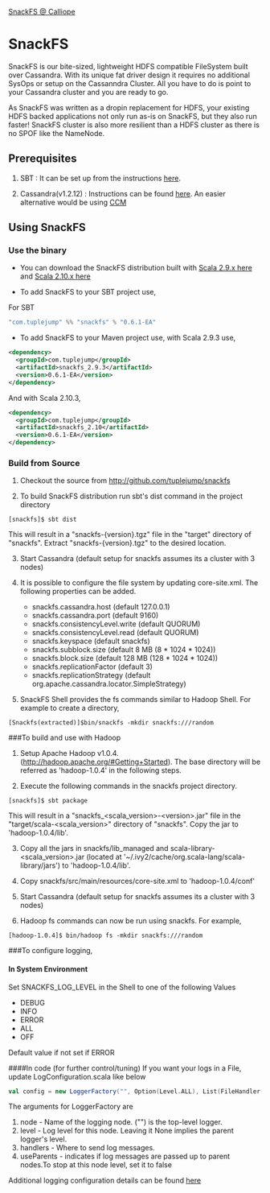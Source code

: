 [SnackFS @ Calliope](http://tuplejump.github.io/calliope/snackfs.html)


# SnackFS

SnackFS is our bite-sized, lightweight HDFS compatible FileSystem built over Cassandra.
With its unique fat driver design it requires no additional SysOps or setup on the Cassanndra Cluster. All you have to do is point to your Cassandra cluster and you are ready to go.

As SnackFS was written as a dropin replacement for HDFS, your existing HDFS backed applications not only run as-is on SnackFS, but they also run faster!
SnackFS cluster is also more resilient than a HDFS cluster as there is no SPOF like the NameNode.

## Prerequisites

1. SBT : It can be set up from the instructions [here](http://www.scala-sbt.org/release/docs/Getting-Started/Setup.html#installing-sbt).

2. Cassandra(v1.2.12) : Instructions can be found [here](http://wiki.apache.org/cassandra/GettingStarted). An easier alternative would be using [CCM](https://github.com/pcmanus/ccm)

## Using SnackFS

### Use the binary

* You can download the SnackFS distribution built with [Scala 2.9.x here](http://bit.ly/1eKV1ae) and [Scala 2.10.x here](http://bit.ly/1jI7vVw)

* To add SnackFS to your SBT project use,

For SBT
```scala
"com.tuplejump" %% "snackfs" % "0.6.1-EA"
```

* To add SnackFS to your Maven project use,
with Scala 2.9.3 use,

```xml
<dependency>
  <groupId>com.tuplejump</groupId>
  <artifactId>snackfs_2.9.3</artifactId>
  <version>0.6.1-EA</version>
</dependency>
```

And with Scala 2.10.3,
```xml
<dependency>
  <groupId>com.tuplejump</groupId>
  <artifactId>snackfs_2.10</artifactId>
  <version>0.6.1-EA</version>
</dependency>
```

### Build from Source

1. Checkout the source from http://github.com/tuplejump/snackfs

2. To build SnackFS distribution run sbt's dist command in the project directory
```
[snackfs]$ sbt dist
```

   This will result in a "snackfs-{version}.tgz" file in the "target" directory of "snackfs".
   Extract "snackfs-{version}.tgz" to the desired location.

3. Start Cassandra (default setup for snackfs assumes its a cluster with 3 nodes)

4. It is possible to configure the file system by updating core-site.xml.
   The following properties can be added.
   * snackfs.cassandra.host (default 127.0.0.1)
   * snackfs.cassandra.port (default 9160)
   * snackfs.consistencyLevel.write (default QUORUM)
   * snackfs.consistencyLevel.read (default QUORUM)
   * snackfs.keyspace (default snackfs)
   * snackfs.subblock.size (default 8 MB (8 * 1024 * 1024))
   * snackfs.block.size (default 128 MB (128 * 1024 * 1024))
   * snackfs.replicationFactor (default 3)
   * snackfs.replicationStrategy (default org.apache.cassandra.locator.SimpleStrategy)

5. SnackFS Shell provides the fs commands similar to Hadoop Shell. For example to create a directory,
```
[Snackfs(extracted)]$bin/snackfs -mkdir snackfs:///random
```

###To build and use with Hadoop

1. Setup Apache Hadoop v1.0.4.(http://hadoop.apache.org/#Getting+Started). The base directory will be referred as 'hadoop-1.0.4' in the following steps.

2. Execute the following commands in the snackfs project directory.
```2.
[snackfs]$ sbt package
```

   This will result in a "snackfs_&lt;scala_version&gt;-&lt;version&gt;.jar" file in the "target/scala-&lt;scala_version&gt;" directory of "snackfs".
   Copy the jar to 'hadoop-1.0.4/lib'.

3. Copy all the jars in snackfs/lib_managed and scala-library-&lt;scala_version&gt;.jar
   (located at '~/.ivy2/cache/org.scala-lang/scala-library/jars') to 'hadoop-1.0.4/lib'.

4. Copy snackfs/src/main/resources/core-site.xml to 'hadoop-1.0.4/conf'

5. Start Cassandra (default setup for snackfs assumes its a cluster with 3 nodes)

6. Hadoop fs commands can now be run using snackfs. For example,
```
[hadoop-1.0.4]$ bin/hadoop fs -mkdir snackfs:///random
```

###To configure logging,

#### In System Environment

Set SNACKFS_LOG_LEVEL in the Shell to one of the following Values

* DEBUG
* INFO
* ERROR
* ALL
* OFF

Default value if not set if ERROR

####In code (for further control/tuning)
If you want your logs in a File, update LogConfiguration.scala like below

```scala
val config = new LoggerFactory("", Option(Level.ALL), List(FileHandler("logs")), true)
```

The arguments for LoggerFactory are

1. node - Name of the logging node. ("") is the top-level logger.
2. level - Log level for this node. Leaving it None implies the parent logger's level.
3. handlers - Where to send log messages.
4. useParents - indicates if log messages are passed up to parent nodes.To stop at this node level, set it to false

Additional logging configuration details can be found [here](https://github.com/twitter/util/tree/master/util-logging#configuring)

